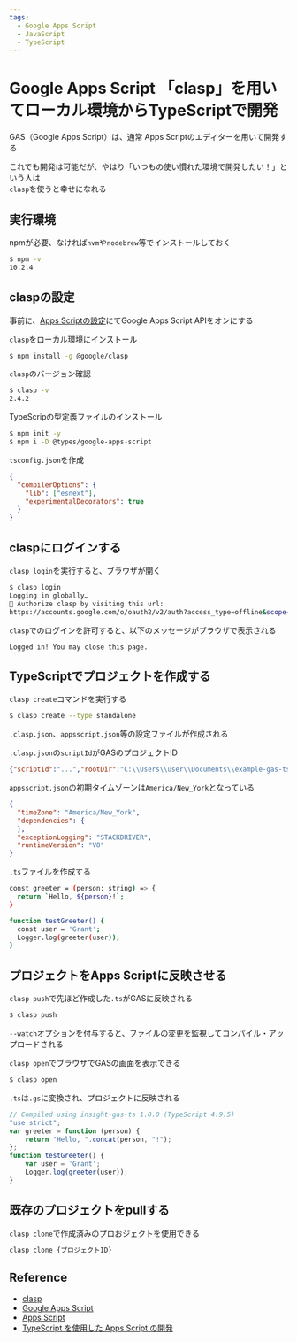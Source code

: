 ```yaml
---
tags:
  - Google Apps Script
  - JavaScript
  - TypeScript
---
```


# Google Apps Script 「clasp」を用いてローカル環境からTypeScriptで開発

GAS（Google Apps Script）は、通常 Apps Scriptのエディターを用いて開発する

これでも開発は可能だが、やはり「いつもの使い慣れた環境で開発したい！」という人は<br />
`clasp`を使うと幸せになれる

## 実行環境
npmが必要、なければ`nvm`や`nodebrew`等でインストールしておく
```bash
$ npm -v
10.2.4
```

## claspの設定
事前に、[Apps Scriptの設定](https://script.google.com/home/usersettings)にてGoogle Apps Script APIをオンにする

`clasp`をローカル環境にインストール
```bash
$ npm install -g @google/clasp
```

`clasp`のバージョン確認
```bash
$ clasp -v   
2.4.2
```

TypeScripの型定義ファイルのインストール
```bash
$ npm init -y
$ npm i -D @types/google-apps-script
```

`tsconfig.json`を作成
```json
{
  "compilerOptions": {
    "lib": ["esnext"],
    "experimentalDecorators": true
  }
}
```

## claspにログインする
`clasp login`を実行すると、ブラウザが開く
```bash
$ clasp login
Logging in globally…
🔑 Authorize clasp by visiting this url:
https://accounts.google.com/o/oauth2/v2/auth?access_type=offline&scope=https...
```

`clasp`でのログインを許可すると、以下のメッセージがブラウザで表示される
```
Logged in! You may close this page. 
```

## TypeScriptでプロジェクトを作成する
`clasp create`コマンドを実行する
```bash
$ clasp create --type standalone
```
`.clasp.json`、`appsscript.json`等の設定ファイルが作成される

`.clasp.json`の`scriptId`がGASのプロジェクトID
```json
{"scriptId":"...","rootDir":"C:\\Users\\user\\Documents\\example-gas-ts"}
```

`appsscript.json`の初期タイムゾーンは`America/New_York`となっている
```json
{
  "timeZone": "America/New_York",
  "dependencies": {
  },
  "exceptionLogging": "STACKDRIVER",
  "runtimeVersion": "V8"
}
```

`.ts`ファイルを作成する
```bash
const greeter = (person: string) => {
  return `Hello, ${person}!`;
}

function testGreeter() {
  const user = 'Grant';
  Logger.log(greeter(user));
}
```

## プロジェクトをApps Scriptに反映させる
`clasp push`で先ほど作成した`.ts`がGASに反映される
```bash
$ clasp push
```
`--watch`オプションを付与すると、ファイルの変更を監視してコンパイル・アップロードされる

`clasp open`でブラウザでGASの画面を表示できる
```bash
$ clasp open
```

`.ts`は`.gs`に変換され、プロジェクトに反映される
```js
// Compiled using insight-gas-ts 1.0.0 (TypeScript 4.9.5)
"use strict";
var greeter = function (person) {
    return "Hello, ".concat(person, "!");
};
function testGreeter() {
    var user = 'Grant';
    Logger.log(greeter(user));
}
```

## 既存のプロジェクトをpullする
`clasp clone`で作成済みのプロおジェクトを使用できる
```bash
clasp clone {プロジェクトID}
```

## Reference
- [clasp](https://github.com/google/clasp)
- [Google Apps Script](https://www.google.com/script/start/)
- [Apps Script](https://developers.google.com/apps-script?hl=ja)
- [TypeScript を使用した Apps Script の開発](https://developers.google.com/apps-script/guides/typescript?hl=ja)